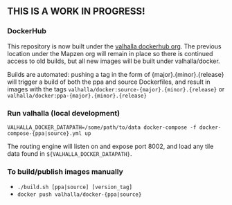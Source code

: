 ## THIS IS A WORK IN PROGRESS!

### DockerHub

This repository is now built under the [valhalla dockerhub org](https://hub.docker.com/r/valhalla/docker/). The previous location under the Mapzen org will remain in place so there is continued access to
old builds, but all new images will be built under valhalla/docker.

Builds are automated: pushing a tag in the form of {major}.{minor}.{release} will trigger a build of
both the ppa and source Dockerfiles, and result in images with the tags `valhalla/docker:source-{major}.{minor}.{release}` or `valhalla/docker:ppa-{major}.{minor}.{release}`

### Run valhalla (local development)
`VALHALLA_DOCKER_DATAPATH=/some/path/to/data docker-compose -f docker-compose-{ppa|source}.yml up`

The routing engine will listen on and expose port 8002, and load any tile data found in `${VALHALLA_DOCKER_DATAPATH}`.

### To build/publish images manually
* `./build.sh [ppa|source] [version_tag]`
* `docker push valhalla/docker-{ppa|source}`
